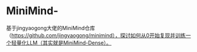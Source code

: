 # MiniMind-
基于jingyaogong大佬的MiniMind仓库（https://github.com/jingyaogong/minimind），探讨如何从0开始复现并训练一个轻量化LLM（其实就是MiniMind-Dense）。
